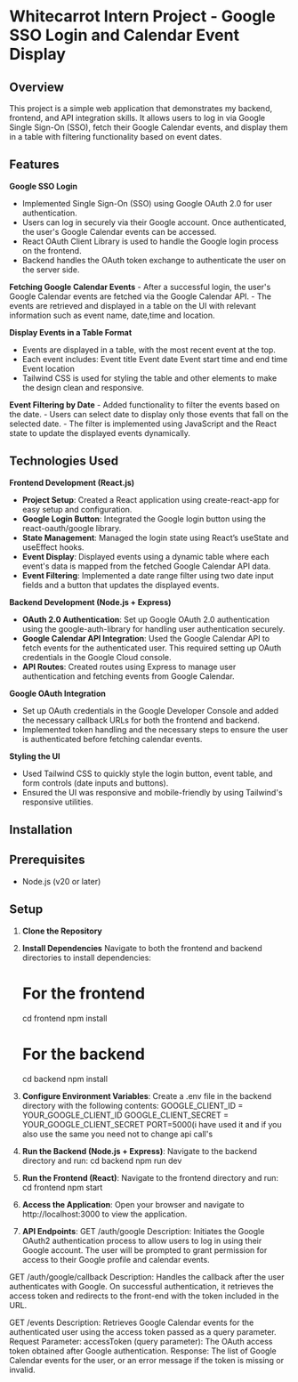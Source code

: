 # Whitecarrot Intern Project - Google SSO Login and Calendar Event Display

## Overview
This project is a simple web application that demonstrates my backend, frontend, and API integration skills. It allows users to log in via Google Single Sign-On (SSO), fetch their Google Calendar events, and display them in a table with filtering functionality based on event dates.


## Features
**Google SSO Login**
   - Implemented Single Sign-On (SSO) using Google OAuth 2.0 for user authentication.
   - Users can log in securely via their Google account. Once authenticated, the user's Google Calendar events can be accessed.
   - React OAuth Client Library is used to handle the Google login process on the frontend.
   - Backend handles the OAuth token exchange to authenticate the user on the server side.

**Fetching Google Calendar Events**
    - After a successful login, the user's Google Calendar events are fetched via the Google Calendar API.
    - The events are retrieved and displayed in a table on the UI with relevant information such as event name, date,time and location.

**Display Events in a Table Format**
  - Events are displayed in a table, with the most recent event at the top.
  - Each event includes:
      Event title
      Event date
      Event start time and end time
      Event location
  - Tailwind CSS is used for styling the table and other elements to make the design clean and responsive.

**Event Filtering by Date**
    - Added functionality to filter the events based on the date.
    - Users can select date to display only those events that fall on the selected date.
    - The filter is implemented using JavaScript and the React state to update the displayed events dynamically.

## Technologies Used
**Frontend Development (React.js)**
  - **Project Setup**: Created a React application using create-react-app for easy setup and configuration.
  - **Google Login Button**: Integrated the Google login button using the react-oauth/google library.
  - **State Management**: Managed the login state using React’s useState and useEffect hooks.
  - **Event Display**: Displayed events using a dynamic table where each event's data is mapped from the fetched Google Calendar API data.
  - **Event Filtering**: Implemented a date range filter using two date input fields and a button that updates the displayed events.

  **Backend Development (Node.js + Express)**
  - **OAuth 2.0 Authentication**: Set up Google OAuth 2.0 authentication using the google-auth-library for handling user authentication securely.
  - **Google Calendar API Integration**: Used the Google Calendar API to fetch events for the authenticated user. This required setting up OAuth credentials in the Google Cloud console.
  - **API Routes**: Created routes using Express to manage user authentication and fetching events from Google Calendar.
  
  **Google OAuth Integration**
  - Set up OAuth credentials in the Google Developer Console and added the necessary callback URLs for both the frontend and backend.
  - Implemented token handling and the necessary steps to ensure the user is authenticated before fetching calendar events.

  **Styling the UI**
  - Used Tailwind CSS to quickly style the login button, event table, and form controls (date inputs and buttons).
  - Ensured the UI was responsive and mobile-friendly by using Tailwind's responsive utilities.


## Installation

## Prerequisites
- Node.js (v20 or later)

## Setup
1. **Clone the Repository**
   <a href="git clone https://github.com/sathwikavontela/Assignment-Whitecarrot-Intern-2025.git"><a/>
2. **Install Dependencies**
   Navigate to both the frontend and backend directories to install dependencies:
   
   # For the frontend
   cd frontend
   npm install

   # For the backend
   cd backend
   npm install

3. **Configure Environment Variables**:
  Create a .env file in the backend directory with the following contents:
    GOOGLE_CLIENT_ID =  YOUR_GOOGLE_CLIENT_ID
    GOOGLE_CLIENT_SECRET = YOUR_GOOGLE_CLIENT_SECRET
    PORT=5000(i have used it and if you also use the same you need not to change api call's 

4. **Run the Backend (Node.js + Express)**:
   Navigate to the backend directory and run:
      cd backend
      npm run dev

5. **Run the Frontend (React)**:
  Navigate to the frontend directory and run:
      cd frontend
      npm start

6. **Access the Application**:
  Open your browser and navigate to http://localhost:3000 to view the application.

7. **API Endpoints**:
  GET /auth/google
    Description: Initiates the Google OAuth2 authentication process to allow users to log in using their Google account.
    The user will be prompted to grant permission for access to their Google profile and calendar events.
    
  GET /auth/google/callback
    Description: Handles the callback after the user authenticates with Google. On successful authentication, it retrieves
    the access token and redirects to the front-end with the token included in the URL.

  GET /events
    Description: Retrieves Google Calendar events for the authenticated user using the access token passed as a query parameter.
    Request Parameter:
        accessToken (query parameter): The OAuth access token obtained after Google authentication.
    Response: The list of Google Calendar events for the user, or an error message if the token is missing or invalid.


  






